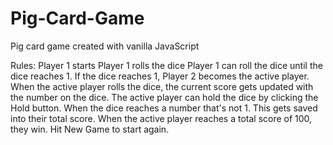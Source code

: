 # Pig-Card-Game
Pig card game created with vanilla JavaScript

Rules:
Player 1 starts
Player 1 rolls the dice
Player 1 can roll the dice until the dice reaches 1. If the dice reaches 1, Player 2 becomes the active player.
When the active player rolls the dice, the current score gets updated with the number on the dice.
The active player can hold the dice by clicking the Hold button. When the dice reaches a number that's not 1. This gets saved into their total score.
When the active player reaches a total score of 100, they win.
Hit New Game to start again.
